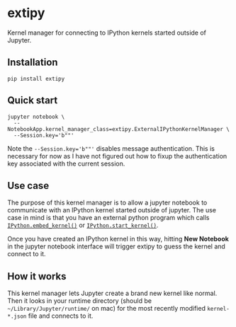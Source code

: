 # extipy

Kernel manager for connecting to IPython kernels started outside of Jupyter.

## Installation

```
pip install extipy
```

## Quick start

```
jupyter notebook \
  --NotebookApp.kernel_manager_class=extipy.ExternalIPythonKernelManager \
  --Session.key='b""'
```

Note the `--Session.key='b""'` disables message authentication. This is necessary for now as I have not figured out how to fixup the authentication key associated with the current session.

## Use case

The purpose of this kernel manager is to allow a jupyter notebook to communicate with an IPython kernel started outside of jupyter. The use case in mind is that you have an external python program which calls [`IPython.embed_kernel()`](http://ipython.readthedocs.io/en/stable/api/generated/IPython.html#IPython.embed_kernel) or [`IPython.start_kernel()`](http://ipython.readthedocs.io/en/stable/api/generated/IPython.html#IPython.start_kernel).

Once you have created an IPython kernel in this way, hitting **New Notebook** in the jupyter notebook interface will trigger extipy to guess the kernel and connect to it.

## How it works

This kernel manager lets Jupyter create a brand new kernel like normal. Then it looks in your runtime directory (should be `~/Library/Jupyter/runtime/` on mac) for the most recently modified `kernel-*.json` file and connects to it.
